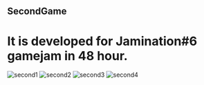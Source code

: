 ## SecondGame
# It is developed for Jamination#6 gamejam in 48 hour.

![second1](https://user-images.githubusercontent.com/73761409/235678058-5142d406-882b-4d49-bc51-d1ba5f0e708a.png)
![second2](https://user-images.githubusercontent.com/73761409/235678068-547a4f2d-ac2f-472a-bb8b-c52902230c3b.png)
![second3](https://user-images.githubusercontent.com/73761409/235678076-1f32617f-1aa2-4d35-8fb1-6687cae1f2a9.png)
![second4](https://user-images.githubusercontent.com/73761409/235678083-5f24514f-9aa9-4277-9f26-c1596b763dc9.png)
